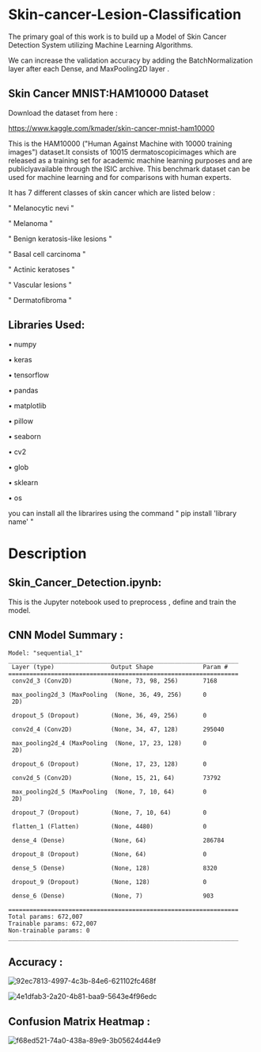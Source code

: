 # Skin-cancer-Lesion-Classification

The primary goal of this work is to build up a Model of Skin Cancer Detection System utilizing Machine Learning Algorithms.

We can increase the validation accuracy by adding the BatchNormalization layer after each Dense, and MaxPooling2D layer .

## Skin Cancer MNIST:HAM10000 Dataset

Download the dataset from here : 

https://www.kaggle.com/kmader/skin-cancer-mnist-ham10000

This is  the HAM10000 ("Human Against Machine with 10000 training images") dataset.It consists of 10015 dermatoscopicimages which are released as a training set for academic machine learning purposes and are publiclyavailable through the ISIC archive. This benchmark dataset can be used for machine learning and for comparisons with human experts.

It has 7 different classes of skin cancer which are listed below :

" Melanocytic nevi "

" Melanoma "

" Benign keratosis-like lesions "

" Basal cell carcinoma "

" Actinic keratoses "

" Vascular lesions "

" Dermatofibroma "


## Libraries Used: 

• numpy

• keras

• tensorflow

• pandas

• matplotlib

• pillow

• seaborn

• cv2

• glob

• sklearn

• os

you  can install all the librarires using the  command " pip install 'library name'  " 

# Description 

## Skin_Cancer_Detection.ipynb:
This is the Jupyter notebook used to  preprocess , define and train the model.

## CNN Model Summary :

```
Model: "sequential_1"
_________________________________________________________________
 Layer (type)                Output Shape              Param #   
=================================================================
 conv2d_3 (Conv2D)           (None, 73, 98, 256)       7168      
                                                                 
 max_pooling2d_3 (MaxPooling  (None, 36, 49, 256)      0         
 2D)                                                             
                                                                 
 dropout_5 (Dropout)         (None, 36, 49, 256)       0         
                                                                 
 conv2d_4 (Conv2D)           (None, 34, 47, 128)       295040    
                                                                 
 max_pooling2d_4 (MaxPooling  (None, 17, 23, 128)      0         
 2D)                                                             
                                                                 
 dropout_6 (Dropout)         (None, 17, 23, 128)       0         
                                                                 
 conv2d_5 (Conv2D)           (None, 15, 21, 64)        73792     
                                                                 
 max_pooling2d_5 (MaxPooling  (None, 7, 10, 64)        0         
 2D)                                                             
                                                                 
 dropout_7 (Dropout)         (None, 7, 10, 64)         0         
                                                                 
 flatten_1 (Flatten)         (None, 4480)              0         
                                                                 
 dense_4 (Dense)             (None, 64)                286784    
                                                                 
 dropout_8 (Dropout)         (None, 64)                0         
                                                                 
 dense_5 (Dense)             (None, 128)               8320      
                                                                 
 dropout_9 (Dropout)         (None, 128)               0
 
 dense_6 (Dense)             (None, 7)                 903       
                                                                 
=================================================================
Total params: 672,007
Trainable params: 672,007
Non-trainable params: 0
_________________________________________________________________
```

## Accuracy :
![92ec7813-4997-4c3b-84e6-621102fc468f](https://user-images.githubusercontent.com/97254178/213926232-38f6d2b6-cdee-4b93-8754-15870ff9194a.png)

![4e1dfab3-2a20-4b81-baa9-5643e4f96edc](https://user-images.githubusercontent.com/97254178/213926253-f348abd7-d5a9-4b7b-ba57-850fc1ff9fb5.png)

## Confusion Matrix Heatmap :

![f68ed521-74a0-438a-89e9-3b05624d44e9](https://user-images.githubusercontent.com/97254178/213926293-1a2cd9e2-1010-481e-a333-3894d7719707.png)
